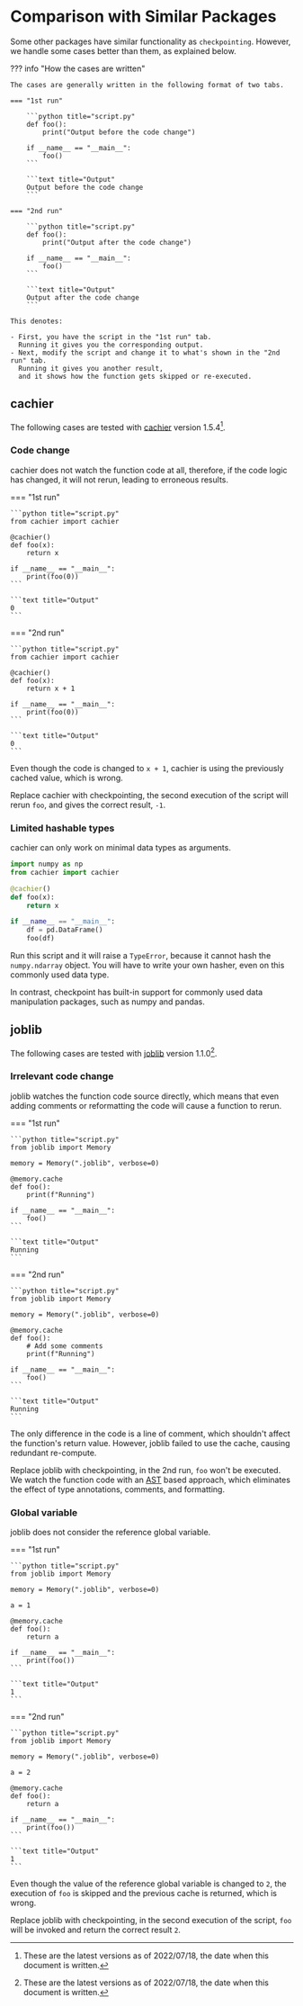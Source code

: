 # Comparison with Similar Packages

Some other packages have similar functionality as `checkpointing`.
However, we handle some cases better than them, as explained below.


??? info "How the cases are written"

    The cases are generally written in the following format of two tabs.

    === "1st run"

        ```python title="script.py"
        def foo():
            print("Output before the code change")

        if __name__ == "__main__":
            foo()
        ```

        ```text title="Output"
        Output before the code change
        ```

    === "2nd run"

        ```python title="script.py"
        def foo():
            print("Output after the code change")

        if __name__ == "__main__":
            foo()
        ```

        ```text title="Output"
        Output after the code change
        ```

    This denotes:

    - First, you have the script in the "1st run" tab.
      Running it gives you the corresponding output.
    - Next, modify the script and change it to what's shown in the "2nd run" tab.
      Running it gives you another result,
      and it shows how the function gets skipped or re-executed.


## cachier

The following cases are tested with
[cachier](https://github.com/shaypal5/cachier) version 1.5.4[^1].

### Code change

cachier does not watch the function code at all,
therefore, if the code logic has changed, it will not rerun, leading to erroneous results.


=== "1st run"

    ```python title="script.py"
    from cachier import cachier

    @cachier()
    def foo(x):
        return x

    if __name__ == "__main__":
        print(foo(0))
    ```

    ```text title="Output"
    0
    ```

=== "2nd run"

    ```python title="script.py"
    from cachier import cachier

    @cachier()
    def foo(x):
        return x + 1

    if __name__ == "__main__":
        print(foo(0))
    ```

    ```text title="Output"
    0
    ```

Even though the code is changed to `x + 1`, 
cachier is using the previously cached value, which is wrong.

Replace cachier with checkpointing, the second execution of the script will rerun `foo`,
and gives the correct result, `-1`.

### Limited hashable types

cachier can only work on minimal data types as arguments.

```python
import numpy as np
from cachier import cachier

@cachier()
def foo(x):
    return x

if __name__ == "__main__":
    df = pd.DataFrame()
    foo(df)
```

Run this script and it will raise a `TypeError`, because it cannot hash the `numpy.ndarray` object.
You will have to write your own hasher, even on this commonly used data type.

In contrast, checkpoint has built-in support for commonly used data manipulation packages,
such as numpy and pandas.

## joblib

The following cases are tested with [joblib](https://joblib.readthedocs.io/en/latest/memory.html#memory) version 1.1.0[^1].

### Irrelevant code change

joblib watches the function code source directly,
which means that even adding comments or reformatting the code will cause a function to rerun.

=== "1st run"

    ```python title="script.py"
    from joblib import Memory

    memory = Memory(".joblib", verbose=0)

    @memory.cache
    def foo():
        print(f"Running")

    if __name__ == "__main__":
        foo()
    ```

    ```text title="Output"
    Running
    ```

=== "2nd run"

    ```python title="script.py"
    from joblib import Memory

    memory = Memory(".joblib", verbose=0)

    @memory.cache
    def foo():
        # Add some comments
        print(f"Running") 

    if __name__ == "__main__":
        foo()
    ```

    ```text title="Output"
    Running
    ```

The only difference in the code is a line of comment,
which shouldn't affect the function's return value.
However, joblib failed to use the cache, causing redundant re-compute.

Replace joblib with checkpointing, in the 2nd run, `foo` won't be executed.
We watch the function code with an [AST](https://docs.python.org/3/library/ast.html)
based approach, which eliminates the effect of type annotations, comments, and formatting.

### Global variable

joblib does not consider the reference global variable.

=== "1st run"

    ```python title="script.py"
    from joblib import Memory

    memory = Memory(".joblib", verbose=0)

    a = 1

    @memory.cache
    def foo():
        return a

    if __name__ == "__main__":
        print(foo())
    ```

    ```text title="Output"
    1
    ```


=== "2nd run"

    ```python title="script.py"
    from joblib import Memory

    memory = Memory(".joblib", verbose=0)

    a = 2

    @memory.cache
    def foo():
        return a

    if __name__ == "__main__":
        print(foo())
    ```

    ```text title="Output"
    1
    ```

Even though the value of the reference global variable is changed to `2`,
the execution of `foo` is skipped and the previous cache is returned, which is wrong.

Replace joblib with checkpointing, in the second execution of the script, 
`foo` will be invoked and return the correct result `2`.


[^1]: These are the latest versions as of 2022/07/18, the date when this document is written.
